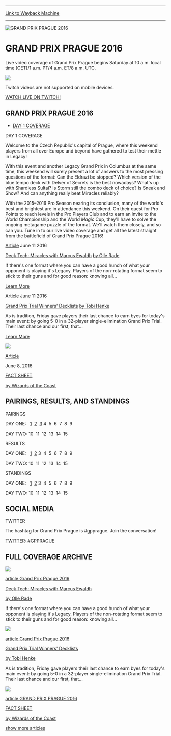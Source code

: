 
---
[Link to Wayback Machine](https://web.archive.org/web/20160611112527/http://magic.wizards.com/en/events/coverage/gppra16)

[_metadata_:generator]:- "Drupal 7 (http://drupal.org)"
[_metadata_:node]:- "1028111"
[_metadata_:source]:- "div-block-system-main"
[_metadata_:title]:- "GRAND PRIX PRAGUE 2016"
[_metadata_:wayback_capture_timestamp]:- "2016-06-11 11:25:27"
[_metadata_:wayback_raw_url]:- "https://web.archive.org/web/20160611112527id_/http://magic.wizards.com/en/events/coverage/gppra16"
[_metadata_:wayback_url]:- "http://magic.wizards.com/en/events/coverage/gppra16"
---










![GRAND PRIX PRAGUE 2016](http://magic.wizards.com/sites/mtg/files/images/featured/Day-1-Opening_23.jpg)




GRAND PRIX PRAGUE 2016
======================




Live video coverage of Grand Prix Prague begins Saturday at 10 a.m. local time (CET)/1 a.m. PT/4 a.m. ET/8 a.m. UTC.




















![](https://media.magic.wizards.com/images/featured/logo-twitch-inline_front_0.png)




Twitch videos are not supported on mobile devices.





[WATCH LIVE ON TWITCH!](http://www.twitch.tv/magic) 











GRAND PRIX PRAGUE 2016
----------------------




* [DAY 1 COVERAGE](#tabs-0)


DAY 1 COVERAGE



Welcome to the Czech Republic's capital of Prague, where this weekend players from all over Europe and beyond have gathered to test their mettle in Legacy!


With this event and another Legacy Grand Prix in Columbus at the same time, this weekend will surely present a lot of answers to the most pressing questions of the format: Can the Eldrazi be stopped? Which version of the blue tempo deck with Delver of Secrets is the best nowadays? What's up with Shardless Sultai? Is Storm still the combo deck of choice? Is Sneak and Show? And can anything really beat Miracles reliably?


With the 2015–2016 Pro Season nearing its conclusion, many of the world's best and brightest are in attendance this weekend. On their quest for Pro Points to reach levels in the Pro Players Club and to earn an invite to the World Championship and the World *Magic* Cup, they'll have to solve the ongoing metagame puzzle of the format. We'll watch them closely, and so can you. Tune in to our live video coverage and get all the latest straight from the battlefield of Grand Prix Prague 2016!

 





[Article](/en/events/coverage/gppra16/deck-tech-miracles-marcus-ewaldh-2016-06-11)
 June 11 2016 


[Deck Tech: Miracles with Marcus Ewaldh](/en/events/coverage/gppra16/deck-tech-miracles-marcus-ewaldh-2016-06-11)
[by Olle Rade](/en/events/coverage/gppra16/deck-tech-miracles-marcus-ewaldh-2016-06-11)

If there's one format where you can have a good hunch of what your opponent is playing it's Legacy. Players of the non-rotating format seem to stick to their guns and for good reason: knowing all...


[Learn More](/en/events/coverage/gppra16/deck-tech-miracles-marcus-ewaldh-2016-06-11)










[Article](/en/events/coverage/gppra16/grand-prix-trial-winners-decklists-2016-06-11)
 June 11 2016 


[Grand Prix Trial Winners' Decklists](/en/events/coverage/gppra16/grand-prix-trial-winners-decklists-2016-06-11)
[by Tobi Henke](/en/events/coverage/gppra16/grand-prix-trial-winners-decklists-2016-06-11)

As is tradition, Friday gave players their last chance to earn byes for today's main event: by going 5-0 in a 32-player single-elimination Grand Prix Trial. Their last chance and our first, that...


[Learn More](/en/events/coverage/gppra16/grand-prix-trial-winners-decklists-2016-06-11)







  
  



[![](https://media.magic.wizards.com/images/hero/DailyMTG_Generic_Icon.jpg)](/en/articles/archive/event-coverage/fact-sheet-2016-06-08)




[Article](/en/articles/archive/event-coverage/fact-sheet-2016-06-08)

June 8, 2016



[FACT SHEET](/en/articles/archive/event-coverage/fact-sheet-2016-06-08)



[by Wizards of the Coast](/en/articles/archive/event-coverage/fact-sheet-2016-06-08)












PAIRINGS, RESULTS, AND STANDINGS
--------------------------------




PAIRINGS


DAY ONE:   [1](/node/1028156) 
  [2](/node/1028151) 
  [3](/node/1028146) 
 4  
 5  
 6  
 7  
 8  
 9



 
 DAY TWO: 10  
 11  
 12  
 13  
 14  
 15
 





RESULTS


DAY ONE:   [1](/node/1028246) 
  [2](/node/1028241) 
 3  
 4  
 5  
 6  
 7  
 8  
 9



 
 DAY TWO: 10  
 11  
 12  
 13  
 14  
 15
 





STANDINGS


DAY ONE:   [1](/node/1028331) 
  [2](/node/1028326) 
 3  
 4  
 5  
 6  
 7  
 8  
 9



 
 DAY TWO: 10  
 11  
 12  
 13  
 14  
 15
 









SOCIAL MEDIA
------------






TWITTER



The hashtag for Grand Prix Prague is #gpprague. Join the conversation!



[TWITTER: #GPPRAGUE](http://twitter.com/hashtag/gpprague?src=hash) 




 



FULL COVERAGE ARCHIVE
---------------------





[![](https://web.archive.org/web/20170411182001im_/http://magic.wizards.com/sites/mtg/files/images/hero/Deck-Tech-Miracles-with-Marcus-Ewald-Icon.jpg)](/en/events/coverage/gppra16/deck-tech-miracles-marcus-ewaldh-2016-06-11)




[article Grand Prix Prague 2016](/en/events/coverage/gppra16/deck-tech-miracles-marcus-ewaldh-2016-06-11) 







[Deck Tech: Miracles with Marcus Ewaldh](/en/events/coverage/gppra16/deck-tech-miracles-marcus-ewaldh-2016-06-11)




[by Olle Rade](/en/events/coverage/gppra16/deck-tech-miracles-marcus-ewaldh-2016-06-11)

If there's one format where you can have a good hunch of what your opponent is playing it's Legacy. Players of the non-rotating format seem to stick to their guns and for good reason: knowing all...






[![](https://media.magic.wizards.com/images/hero/DailyMTG_Generic_Icon.jpg)](/en/events/coverage/gppra16/grand-prix-trial-winners-decklists-2016-06-11)




[article Grand Prix Prague 2016](/en/events/coverage/gppra16/grand-prix-trial-winners-decklists-2016-06-11) 







[Grand Prix Trial Winners' Decklists](/en/events/coverage/gppra16/grand-prix-trial-winners-decklists-2016-06-11)




[by Tobi Henke](/en/events/coverage/gppra16/grand-prix-trial-winners-decklists-2016-06-11)

As is tradition, Friday gave players their last chance to earn byes for today's main event: by going 5-0 in a 32-player single-elimination Grand Prix Trial. Their last chance and our first, that...






[![](https://media.magic.wizards.com/images/hero/DailyMTG_Generic_Icon.jpg)](/en/articles/archive/event-coverage/fact-sheet-2016-06-08)




[article GRAND PRIX PRAGUE 2016](/en/articles/archive/event-coverage/fact-sheet-2016-06-08) 







[FACT SHEET](/en/articles/archive/event-coverage/fact-sheet-2016-06-08)




[by Wizards of the Coast](/en/articles/archive/event-coverage/fact-sheet-2016-06-08)






[show more articles](javascript:void(0);)









